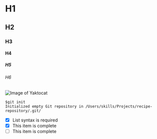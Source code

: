 # H1
## H2
### H3
#### H4
##### H5
###### H6

![Image of Yaktocat](https://octodex.github.com/images/yaktocat.png)


```
$git init
Initialized empty Git repository in /Users/skills/Projects/recipe-repository/.git/
```

- [x] List syntax is required
- [x] This item is complete
- [ ] This item is complete 
